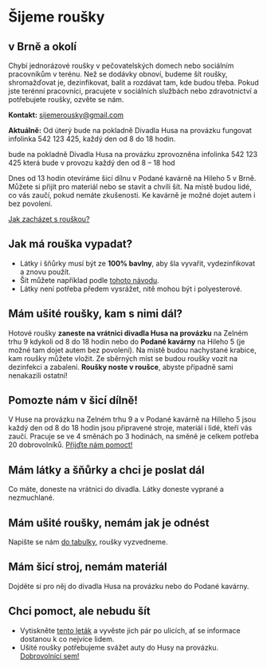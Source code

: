 # Šijeme roušky

## v Brně a okolí

Chybí jednorázové roušky v pečovatelských domech nebo sociálním pracovníkům v terénu. Než se dodávky obnoví, budeme šít roušky, shromažďovat je, dezinfikovat, balit a rozdávat tam, kde budou třeba. Pokud jste terénní pracovníci, pracujete v sociálních službách nebo zdravotnictví a potřebujete roušky, ozvěte se nám.

**Kontakt:** [sijemerousky@gmail.com](mailto:sijemerousky@gmail.com)

**Aktuálně:** Od úterý bude na pokladně Divadla Husa na provázku fungovat infolinka 542 123 425, každý den od 8 do 18 hodin.


bude na pokladně Divadla Husa na provázku zprovozněna infolinka 542 123 425 která bude v provozu každý den od 8 – 18 hod


Dnes od 13 hodin otevíráme šicí dílnu v Podané kavárně na Hileho 5 v Brně. Můžete si přijít pro materiál nebo se stavit a chvíli šít. Na místě budou lidé, co vás zaučí, pokud nemáte zkušenosti. Ke kavárně je možné dojet autem i bez povolení.

[Jak zacházet s rouškou?](https://scontent-prg1-1.xx.fbcdn.net/v/t1.15752-9/89870226_237727443933011_1964651537363894272_n.jpg?_nc_cat=105&_nc_sid=b96e70&_nc_ohc=dVfo8V14Zp4AX8Dj61Y&_nc_ht=scontent-prg1-1.xx&oh=dbc6920533f1e772bf43a4f1ca86ea3f&oe=5E93B966)

## Jak má rouška vypadat?
- Látky i šňůrky musí být ze **100% bavlny**, aby šla vyvařit, vydezinfikovat a znovu použít.
- Šít můžete například podle [tohoto návodu](https://www.caramilla.cz/site-rousky-ustenky/?fbclid=IwAR3Q53zkvkbt0IC3SnIM9dPYFqWwH2wzQT1QxwLgyl9zE6D7L_C_8wH3uEs).
- Látky není potřeba předem vysrážet, nitě mohou být i polyesterové.

## Mám ušité roušky, kam s nimi dál?
Hotové roušky **zaneste na vrátnici divadla Husa na provázku** na Zelném trhu 9 kdykoli od 8 do 18 hodin nebo do **Podané kavárny** na Hileho 5 (je možné tam dojet autem bez povolení). Na místě budou nachystané krabice, kam roušky můžete vložit. Ze sběrných míst se budou roušky vozit na dezinfekci a zabalení. **Roušky noste v roušce**, abyste případně sami nenakazili ostatní!

## Pomozte nám v šicí dílně!
V Huse na provázku na Zelném trhu 9 a v Podané kavárně na Hilleho 5 jsou každý den od 8 do 18 hodin jsou připravené stroje, materiál i lidé, kteří vás zaučí. Pracuje se ve 4 směnách po 3 hodinách, na směně je celkem potřeba 20 dobrovolníků. [Přijďte nám pomoct!](https://www.ced-brno.cz/rousky) 

## Mám látky a šňůrky a chci je poslat dál
Co máte, doneste na vrátnici do divadla. Látky doneste vyprané a nezmuchlané.

## Mám ušité roušky, nemám jak je odnést
Napište se nám [do tabulky](https://docs.google.com/forms/d/e/1FAIpQLSdjZqHkglV2Gdva7ELOEVB6H6uPRfy8BAUKaHk2O_XiOAZpKw/viewform?usp=sf_link), roušky vyzvedneme.

## Mám šicí stroj, nemám materiál
Dojděte si pro něj do divadla Husa na provázku nebo do Podané kavárny.

## Chci pomoct, ale nebudu šít
- Vytiskněte [tento leták](https://scontent-prg1-1.xx.fbcdn.net/v/t1.15752-9/90369550_209835203419075_7368684134853509120_n.jpg?_nc_cat=100&_nc_sid=b96e70&_nc_ohc=1E1UI7kKN1wAX8WkdLc&_nc_ht=scontent-prg1-1.xx&oh=95fcaad9d5fd92fe20be5cf0a80b7b67&oe=5E93241D) a vyvěste jich pár po ulicích, ať se informace dostanou k co nejvíce lidem.
- Ušité roušky potřebujeme svážet auty do Husy na provázku. [Dobrovolnící sem!](https://forms.gle/gsR5SUx9Ep1wG3bt7)

